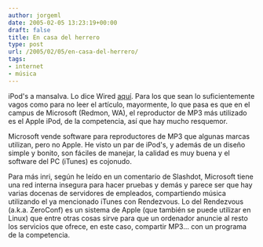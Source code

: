 ```yaml
---
author: jorgeml
date: 2005-02-05 13:23:19+00:00
draft: false
title: En casa del herrero
type: post
url: /2005/02/05/en-casa-del-herrero/
tags:
- internet
- música
---
```


iPod's a mansalva. Lo dice Wired [aquí](http://www.wired.com/news/mac/0,2125,66460,00.html?tw=rss.TEK). Para los que sean lo suficientemente vagos como para no leer el artículo, mayormente, lo que pasa es que en el campus de Microsoft (Redmon, WA), el reproductor de MP3 más utilizado es el Apple iPod, de la competencia, así que hay mucho resquemor.

Microsoft vende software para reproductores de MP3 que algunas marcas utilizan, pero no Apple. He visto un par de iPod's, y además de un diseño simple y bonito, son fáciles de manejar, la calidad es muy buena y el software del PC (iTunes) es cojonudo.

Para más inri, según he leído en un comentario de Slashdot, Microsoft tiene una red interna insegura para hacer pruebas y demás y parece ser que hay varias docenas de servidores de empleados, compartiendo música utilizando el ya mencionado iTunes con Rendezvous. Lo del Rendezvous (a.k.a. ZeroConf) es un sistema de Apple (que también se puede utilizar en Linux) que entre otras cosas sirve para que un ordenador anuncie al resto los servicios que ofrece, en este caso, compartir MP3... con un programa de la competencia.
